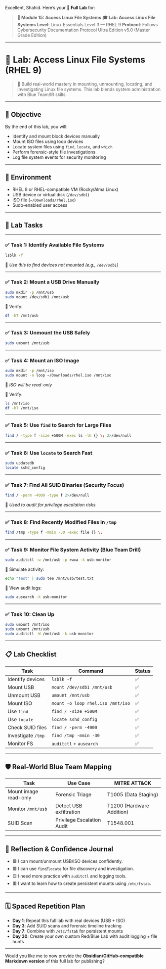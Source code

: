 Excellent, Shahid. Here’s your **🔬 Full Lab** for:

> **📁 Module 15: Access Linux File Systems**
> **🎓 Lab: Access Linux File Systems**
> **Level**: Linux Essentials Level 3 — RHEL 9
> **Protocol**: Follows Cybersecurity Documentation Protocol Ultra Edition v5.0 (Master Grade Edition)

---

# 🔬 Lab: Access Linux File Systems (RHEL 9)

> 🔐 Build real-world mastery in mounting, unmounting, locating, and investigating Linux file systems. This lab blends system administration with Blue Team/IR skills.

---

## 🎯 Objective

By the end of this lab, you will:

* Identify and mount block devices manually
* Mount ISO files using loop devices
* Locate system files using `find`, `locate`, and `which`
* Perform forensic-style file investigations
* Log file system events for security monitoring

---

## 🧱 Environment

* RHEL 9 or RHEL-compatible VM (Rocky/Alma Linux)
* USB device or virtual disk (`/dev/sdb1`)
* ISO file (`~/Downloads/rhel.iso`)
* Sudo-enabled user access

---

## 🧪 Lab Tasks

---

### ✅ Task 1: Identify Available File Systems

```bash
lsblk -f
```

📌 *Use this to find devices not mounted (e.g., `/dev/sdb1`)*

---

### ✅ Task 2: Mount a USB Drive Manually

```bash
sudo mkdir -p /mnt/usb
sudo mount /dev/sdb1 /mnt/usb
```

🧪 Verify:

```bash
df -hT /mnt/usb
```

---

### ✅ Task 3: Unmount the USB Safely

```bash
sudo umount /mnt/usb
```

---

### ✅ Task 4: Mount an ISO Image

```bash
sudo mkdir -p /mnt/iso
sudo mount -o loop ~/Downloads/rhel.iso /mnt/iso
```

📌 *ISO will be read-only*

🧪 Verify:

```bash
ls /mnt/iso
df -hT /mnt/iso
```

---

### ✅ Task 5: Use `find` to Search for Large Files

```bash
find / -type f -size +500M -exec ls -lh {} \; 2>/dev/null
```

---

### ✅ Task 6: Use `locate` to Search Fast

```bash
sudo updatedb
locate sshd_config
```

---

### ✅ Task 7: Find All SUID Binaries (Security Focus)

```bash
find / -perm -4000 -type f 2>/dev/null
```

📌 *Used to audit for privilege escalation risks*

---

### ✅ Task 8: Find Recently Modified Files in `/tmp`

```bash
find /tmp -type f -mmin -30 -exec file {} \;
```

---

### ✅ Task 9: Monitor File System Activity (Blue Team Drill)

```bash
sudo auditctl -w /mnt/usb -p rwxa -k usb-monitor
```

🧪 Simulate activity:

```bash
echo "test" | sudo tee /mnt/usb/test.txt
```

📜 View audit logs:

```bash
sudo ausearch -k usb-monitor
```

---

### ✅ Task 10: Clean Up

```bash
sudo umount /mnt/iso
sudo umount /mnt/usb
sudo auditctl -W /mnt/usb -k usb-monitor
```

---

## 📋 Lab Checklist

| Task               | Command                           | Status |
| ------------------ | --------------------------------- | ------ |
| Identify devices   | `lsblk -f`                        | ✅      |
| Mount USB          | `mount /dev/sdb1 /mnt/usb`        | ✅      |
| Unmount USB        | `umount /mnt/usb`                 | ✅      |
| Mount ISO          | `mount -o loop rhel.iso /mnt/iso` | ✅      |
| Use `find`         | `find / -size +500M`              | ✅      |
| Use `locate`       | `locate sshd_config`              | ✅      |
| Check SUID files   | `find / -perm -4000`              | ✅      |
| Investigate `/tmp` | `find /tmp -mmin -30`             | ✅      |
| Monitor FS         | `auditctl` + `ausearch`           | ✅      |

---

## 🛡️ Real-World Blue Team Mapping

| Task                  | Use Case                   | MITRE ATT\&CK             |
| --------------------- | -------------------------- | ------------------------- |
| Mount image read-only | Forensic Triage            | T1005 (Data Staging)      |
| Monitor `/mnt/usb`    | Detect USB exfiltration    | T1200 (Hardware Addition) |
| SUID Scan             | Privilege Escalation Audit | T1548.001                 |

---

## 🧠 Reflection & Confidence Journal

* 🟩 I can mount/unmount USB/ISO devices confidently.
* 🟩 I can use `find`/`locate` for file discovery and investigation.
* 🟨 I need more practice with `auditctl` and logging tools.
* 🟥 I want to learn how to create persistent mounts using `/etc/fstab`.

---

## 🗓️ Spaced Repetition Plan

* **Day 1**: Repeat this full lab with real devices (USB + ISO)
* **Day 3**: Add SUID scans and forensic timeline tracking
* **Day 7**: Combine with `/etc/fstab` for persistent mounts
* **Day 30**: Create your own custom Red/Blue Lab with audit logging + file hunts

---

Would you like me to now provide the **Obsidian/GitHub-compatible Markdown version** of this full lab for publishing?
